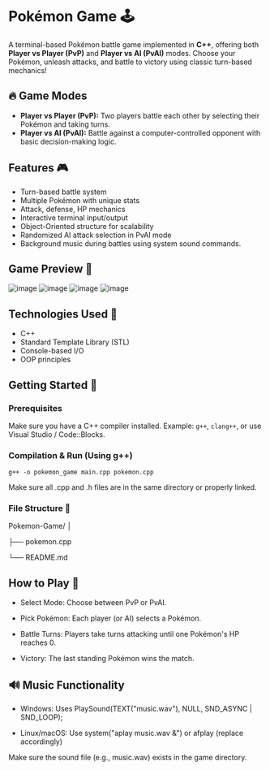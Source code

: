 # Pokémon Game 🕹️
A terminal-based Pokémon battle game implemented in **C++**, offering both **Player vs Player (PvP)** and **Player vs AI (PvAI)** modes. Choose your Pokémon, unleash attacks, and battle to victory using classic turn-based mechanics!

## 🔥 Game Modes

- **Player vs Player (PvP):** Two players battle each other by selecting their Pokémon and taking turns.
- **Player vs AI (PvAI):** Battle against a computer-controlled opponent with basic decision-making logic.


## Features 🎮

- Turn-based battle system
- Multiple Pokémon with unique stats
- Attack, defense, HP mechanics
- Interactive terminal input/output
- Object-Oriented structure for scalability
- Randomized AI attack selection in PvAI mode
- Background music during battles using system sound commands.



## Game Preview 📸
![image](https://github.com/user-attachments/assets/231075a2-228d-455a-922d-78a76edaf97f)
![image](https://github.com/user-attachments/assets/4b12480b-ffd7-4308-9e32-664a5637422c)
![image](https://github.com/user-attachments/assets/68788c9c-38b7-43a3-903f-76f7c1aa0d17)
![image](https://github.com/user-attachments/assets/a3761357-b1e3-4aee-bf37-3c108fad5310)

## Technologies Used 🧪

- C++
- Standard Template Library (STL)
- Console-based I/O
- OOP principles


## Getting Started 🚀

### Prerequisites

Make sure you have a C++ compiler installed. Example: `g++`, `clang++`, or use Visual Studio / Code::Blocks.

### Compilation & Run (Using g++)

``` 
g++ -o pokemon_game main.cpp pokemon.cpp
```

Make sure all .cpp and .h files are in the same directory or properly linked.

### File Structure 📁

Pokemon-Game/
│

├── pokemon.cpp             

└── README.md              

## How to Play 🎯

- Select Mode: Choose between PvP or PvAI.

- Pick Pokémon: Each player (or AI) selects a Pokémon.

- Battle Turns: Players take turns attacking until one Pokémon's HP reaches 0.

- Victory: The last standing Pokémon wins the match.

## 🔊 Music Functionality
- Windows: Uses PlaySound(TEXT("music.wav"), NULL, SND_ASYNC | SND_LOOP);

- Linux/macOS: Use system("aplay music.wav &") or afplay (replace accordingly)

Make sure the sound file (e.g., music.wav) exists in the game directory.
